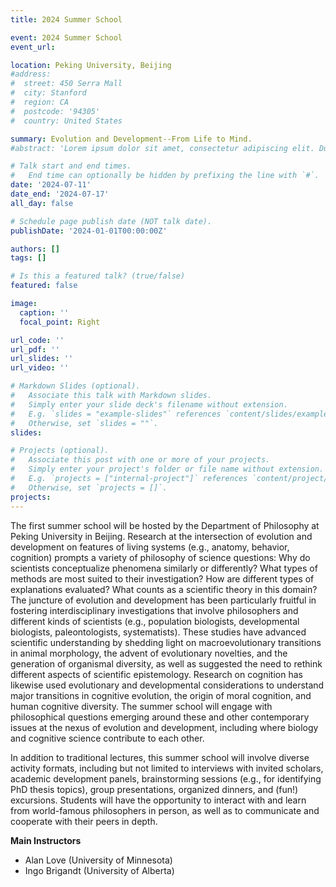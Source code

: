 ```yaml
---
title: 2024 Summer School

event: 2024 Summer School
event_url: 

location: Peking University, Beijing
#address:
#  street: 450 Serra Mall
#  city: Stanford
#  region: CA
#  postcode: '94305'
#  country: United States

summary: Evolution and Development--From Life to Mind.
#abstract: 'Lorem ipsum dolor sit amet, consectetur adipiscing elit. Duis posuere tellusac convallis placerat. Proin tincidunt magna sed ex sollicitudin condimentum. Sed ac faucibus dolor, scelerisque sollicitudin nisi. Cras purus urna, suscipit quis sapien eu, pulvinar tempor diam.'

# Talk start and end times.
#   End time can optionally be hidden by prefixing the line with `#`.
date: '2024-07-11'
date_end: '2024-07-17'
all_day: false

# Schedule page publish date (NOT talk date).
publishDate: '2024-01-01T00:00:00Z'

authors: []
tags: []

# Is this a featured talk? (true/false)
featured: false

image:
  caption: ''
  focal_point: Right

url_code: ''
url_pdf: ''
url_slides: ''
url_video: ''

# Markdown Slides (optional).
#   Associate this talk with Markdown slides.
#   Simply enter your slide deck's filename without extension.
#   E.g. `slides = "example-slides"` references `content/slides/example-slides.md`.
#   Otherwise, set `slides = ""`.
slides:

# Projects (optional).
#   Associate this post with one or more of your projects.
#   Simply enter your project's folder or file name without extension.
#   E.g. `projects = ["internal-project"]` references `content/project/deep-learning/index.md`.
#   Otherwise, set `projects = []`.
projects:
---
```

The first summer school will be hosted by the Department of Philosophy at Peking University in Beijing. Research at the intersection of evolution and development on features of living systems (e.g., anatomy, behavior, cognition) prompts a variety of philosophy of science questions: Why do scientists conceptualize phenomena similarly or differently? What types of methods are most suited to their investigation? How are different types of explanations evaluated? What counts as a scientific theory in this domain? The juncture of evolution and development has been particularly fruitful in fostering interdisciplinary investigations that involve philosophers and different kinds of scientists (e.g., population biologists, developmental biologists, paleontologists, systematists). These studies have advanced scientific understanding by shedding light on macroevolutionary transitions in animal morphology, the advent of evolutionary novelties, and the generation of organismal diversity, as well as suggested the need to rethink different aspects of scientific epistemology. Research on cognition has likewise used evolutionary and developmental considerations to understand major transitions in cognitive evolution, the origin of moral cognition, and human cognitive diversity. The summer school will engage with philosophical questions emerging around these and other contemporary issues at the nexus of evolution and development, including where biology and cognitive science contribute to each other.

In addition to traditional lectures, this summer school will involve diverse activity formats, including but not limited to interviews with invited scholars, academic development panels, brainstorming sessions (e.g., for identifying PhD thesis topics), group presentations, organized dinners, and (fun!) excursions. Students will have the opportunity to interact with and learn from world-famous philosophers in person, as well as to communicate and cooperate with their peers in depth.

**Main Instructors**
- Alan Love (University of Minnesota)
- Ingo Brigandt (University of Alberta)